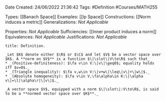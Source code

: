 <div class="topSpace"></div>

Date Created: 24/06/2022 21:36:42
Tags: #Definition #Courses/MATH255

Types: [[Banach Space]]
Examples: [[lp Space]]
Constructions: [[Norm induces a metric]]
Generalizations: _Not Applicable_

Properties: _Not Applicable_
Sufficiencies: [[Inner product induces a norm]]
Equivalences: _Not Applicable_
Justifications: _Not Applicable_

``` ad-Definition
title: Definition.

_Let $K$ denote either $\R$ or $\C$ and let $V$ be a vector space over $K$. A **norm on $V$** is a function $\|\slot\|V\to\R$ such that_
* _(Positive-definiteness): $\fa v\in V:\|v\|\geq0$; equality holds iff $v=0$._
* _(Triangle inequality): $\fa v,w\in V:\|v+w\|\leq\|v\|+\|w\|$._
* _(Absolute homogeneity): $\fa v\in V,\fa\alpha\in K:\|\alpha v\|=\l|\alpha\r|\|v\|$._

_A vector space $V$, equipped with a norm $\|\slot\|:V\to\R$, is said to be a **normed vector space over $K$**._

```
